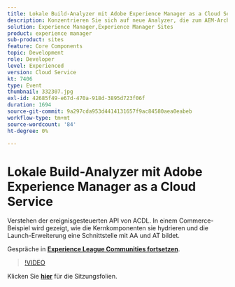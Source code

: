 ```yaml
---
title: Lokale Build-Analyzer mit Adobe Experience Manager as a Cloud Service
description: Konzentrieren Sie sich auf neue Analyzer, die zum AEM-Archetyp hinzugefügt werden, um lokale Validierungen zu reproduzieren, die innerhalb der Cloud Manager-Bereitstellungs-Pipelines durchgeführt werden.
solution: Experience Manager,Experience Manager Sites
product: experience manager
sub-product: sites
feature: Core Components
topic: Development
role: Developer
level: Experienced
version: Cloud Service
kt: 7406
type: Event
thumbnail: 332307.jpg
exl-id: 42685f49-e67d-470a-918d-3895d723f06f
duration: 1694
source-git-commit: 9a297cda953d4414131657f9ac84580aea0eabeb
workflow-type: tm+mt
source-wordcount: '84'
ht-degree: 0%

---
```


# Lokale Build-Analyzer mit Adobe Experience Manager as a Cloud Service

Verstehen der ereignisgesteuerten API von ACDL. In einem Commerce-Beispiel wird gezeigt, wie die Kernkomponenten sie hydrieren und die Launch-Erweiterung eine Schnittstelle mit AA und AT bildet.

Gespräche in **[Experience League Communities fortsetzen](https://adobe.ly/36Yd3v6)**.

>[!VIDEO](https://video.tv.adobe.com/v/332307/?quality=12&learn=on&hidetitle=true)

Klicken Sie **[hier](/help/adobe-developers-live/assets/local-build-analyzers-aemcs.pdf)** für die Sitzungsfolien.
